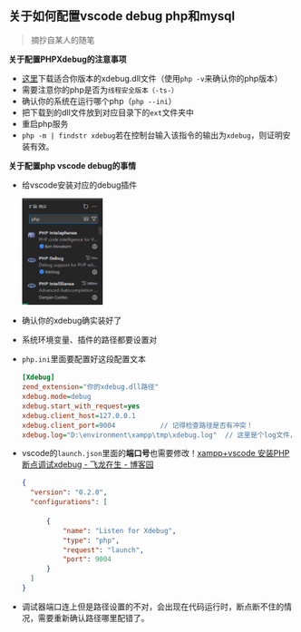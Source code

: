 ## 关于如何配置vscode debug php和mysql

>摘抄自某人的随笔

**关于配置PHPXdebug的注意事项**

- [这里](https://xdebug.org/download)下载适合你版本的xdebug.dll文件（使用`php -v`来确认你的php版本）
- 需要注意你的php是否为`线程安全版本（-ts-）`
- 确认你的系统在运行哪个php（`php --ini`）
- 把下载到的dll文件放到对应目录下的`ext`文件夹中
- 重启php服务
- `php -m | findstr xdebug`若在控制台输入该指令的输出为`xdebug`，则证明安装有效。

**关于配置php vscode debug的事情**

- 给vscode安装对应的debug插件

  <img src="assets/image-20250517184746108.png" alt="image-20250517184746108" style="zoom: 50%;" />

- 确认你的xdebug确实装好了

- 系统环境变量、插件的路径都要设置对

- `php.ini`里面要配置好这段配置文本

  ```ini
  [Xdebug]
  zend_extension="你的xdebug.dll路径"
  xdebug.mode=debug
  xdebug.start_with_request=yes
  xdebug.client_host=127.0.0.1
  xdebug.client_port=9004			// 记得检查路径是否有冲突！
  xdebug.log="D:\environment\xampp\tmp\xdebug.log"  // 这里是个log文件，一些错误信息并不会输出到控制台，需要在log里确认
  ```

- vscode的`launch.json`里面的**端口号**也需要修改！[xampp+vscode 安装PHP断点调试xdebug - 飞龙在生 - 博客园](https://www.cnblogs.com/flzs/p/17764736.html)

  ```json
  {
    "version": "0.2.0",
    "configurations": [
         
        {
            "name": "Listen for Xdebug",
            "type": "php",
            "request": "launch",
            "port": 9004
        }
    ]
  }
  ```

  

- 调试器端口连上但是路径设置的不对，会出现在代码运行时，断点断不住的情况，需要重新确认路径哪里配错了。


